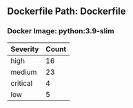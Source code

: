 ## Dockerfile Path: Dockerfile

### Docker Image: python:3.9-slim
| Severity | Count |
|----------|-------|
| high | 16 |
| medium | 23 |
| critical | 4 |
| low | 5 |
